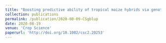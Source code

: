 ```yaml
---
title: "Boosting predictive ability of tropical maize hybrids via genotype-by-environment interaction under multivariate GBLUP models"
collection: publications
permalink: /publication/2020-08-09-CSgblup
date: 2020-08-19
venue: 'Crop Science'
paperurl: 'http://doi.org/10.1002/csc2.20253'
---
```



